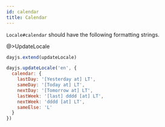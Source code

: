 ```yaml
---
id: calendar
title: Calendar
---
```


`Locale#calendar` should have the following formatting strings.

@>UpdateLocale

```js
dayjs.extend(updateLocale)

dayjs.updateLocale('en', {
  calendar: {
    lastDay: '[Yesterday at] LT',
    sameDay: '[Today at] LT',
    nextDay: '[Tomorrow at] LT',
    lastWeek: '[last] dddd [at] LT',
    nextWeek: 'dddd [at] LT',
    sameElse: 'L'
  }
})
```
